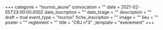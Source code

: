 +++
categorie = "tournoi_jeune"
convocation = ""
date = 2021-02-05T23:00:00.000Z
date_inscription = ""
date_tirage = ""
description = ""
draft = true
event_type = "tournoi"
fiche_inscription = ""
image = ""
lieu = ""
poster = ""
reglement = ""
title = "CRJ n°3"
_template = "evenement"
+++

